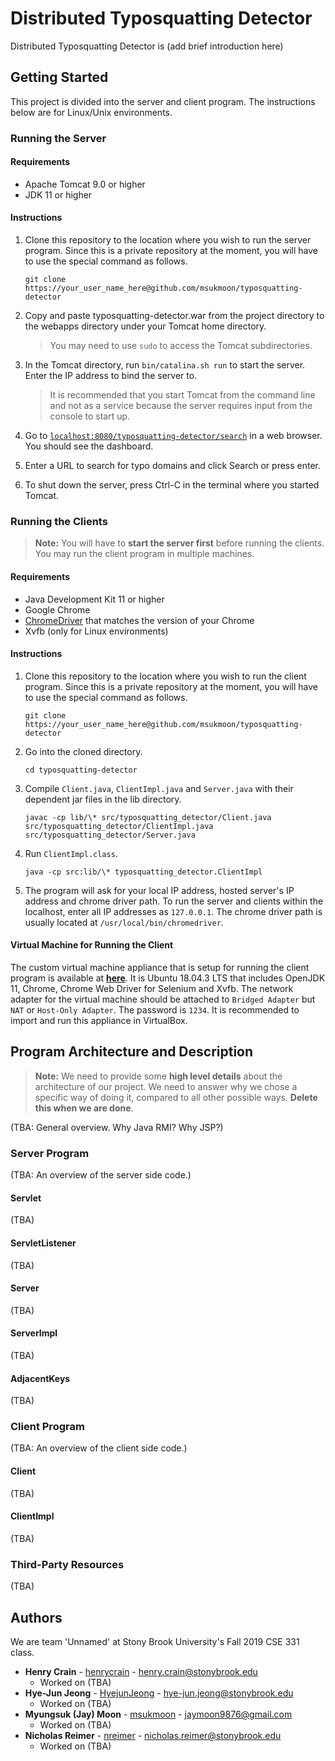 # Distributed Typosquatting Detector

Distributed Typosquatting Detector is (add brief introduction here)

## Getting Started

This project is divided into the server and client program. The instructions below are for Linux/Unix environments.

### Running the Server

#### Requirements

* Apache Tomcat 9.0 or higher
* JDK 11 or higher

#### Instructions

1. Clone this repository to the location where you wish to run the server program. Since this is a private repository at the moment, you will have to use the special command as follows.

    ```shell
    git clone https://your_user_name_here@github.com/msukmoon/typosquatting-detector
    ```

2. Copy and paste typosquatting-detector.war from the project directory to the webapps directory under your Tomcat home directory.
    > You may need to use ``sudo`` to access the Tomcat subdirectories.

3. In the Tomcat directory, run ``bin/catalina.sh run`` to start the server. Enter the IP address to bind the server to.
    > It is recommended that you start Tomcat from the command line and not as a service because the server requires input from the console to start up.

4. Go to [``localhost:8080/typosquatting-detector/search``](http://localhost:8080/typosquatting-detector/search) in a web browser. You should see the dashboard.

5. Enter a URL to search for typo domains and click Search or press enter.

6. To shut down the server, press Ctrl-C in the terminal where you started Tomcat.

### Running the Clients

> **Note:** You will have to **start the server first** before running the clients. You may run the client program in multiple machines.

#### Requirements

* Java Development Kit 11 or higher
* Google Chrome
* [ChromeDriver](https://chromedriver.chromium.org/downloads) that matches the version of your Chrome
* Xvfb (only for Linux environments)

#### Instructions

1. Clone this repository to the location where you wish to run the client program. Since this is a private repository at the moment, you will have to use the special command as follows.
    ```shell
    git clone https://your_user_name_here@github.com/msukmoon/typosquatting-detector
    ```

2. Go into the cloned directory.
    ```shell
    cd typosquatting-detector
    ```

3. Compile ``Client.java``, ``ClientImpl.java`` and ``Server.java`` with their dependent jar files in the lib directory.
    ```shell
    javac -cp lib/\* src/typosquatting_detector/Client.java src/typosquatting_detector/ClientImpl.java src/typosquatting_detector/Server.java
    ```

4. Run ``ClientImpl.class``.
    ```shell
    java -cp src:lib/\* typosquatting_detector.ClientImpl
    ```

5. The program will ask for your local IP address, hosted server's IP address and chrome driver path. To run the server and clients within the localhost, enter all IP addresses as ``127.0.0.1``. The chrome driver path is usually located at ``/usr/local/bin/chromedriver``.

#### Virtual Machine for Running the Client

The custom virtual machine appliance that is setup for running the client program is available at **[here](https://drive.google.com/file/d/1c9HYGMQfblpX-hK-a4s_RQNDVVug69aK/view?usp=sharing)**. It is Ubuntu 18.04.3 LTS that includes OpenJDK 11, Chrome, Chrome Web Driver for Selenium and Xvfb. The network adapter for the virtual machine should be attached to ``Bridged Adapter`` but  ``NAT`` or ``Host-Only Adapter``. The password is ``1234``. It is recommended to import and run this appliance in VirtualBox.

## Program Architecture and Description

> **Note:** We need to provide some **high level details** about the architecture of our project. We need to answer why we chose a specific way of doing it, compared to all other possible ways. **Delete this when we are done**.

(TBA: General overview. Why Java RMI? Why JSP?)

### Server Program

(TBA: An overview of the server side code.)

#### Servlet

(TBA)

#### ServletListener

(TBA)

#### Server

(TBA)

#### ServerImpl

(TBA)

#### AdjacentKeys

(TBA)

### Client Program

(TBA: An overview of the client side code.)

#### Client

(TBA)

#### ClientImpl

(TBA)

### Third-Party Resources

(TBA)

## Authors

We are team 'Unnamed' at Stony Brook University's Fall 2019 CSE 331 class.

* **Henry Crain** - [henrycrain](https://github.com/henrycrain) - henry.crain@stonybrook.edu
	* Worked on (TBA)
* **Hye-Jun Jeong** - [HyejunJeong](https://github.com/HyejunJeong) - hye-jun.jeong@stonybrook.edu
	* Worked on (TBA)
* **Myungsuk (Jay) Moon** - [msukmoon](https://github.com/msukmoon) - jaymoon9876@gmail.com
	* Worked on (TBA)
* **Nicholas Reimer** - [nreimer](https://github.com/msukmoon) - nicholas.reimer@stonybrook.edu
	* Worked on (TBA)
